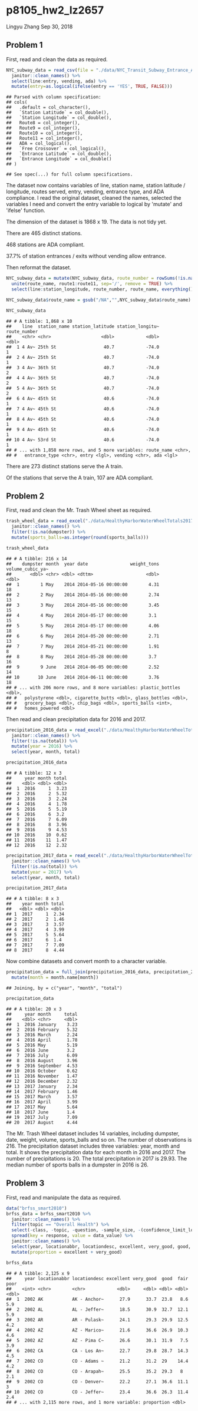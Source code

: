 p8105\_hw2\_lz2657
================
Lingyu Zhang
Sep 30, 2018

Problem 1
---------

First, read and clean the data as required.

``` r
NYC_subway_data = read_csv(file = "./data/NYC_Transit_Subway_Entrance_And_Exit_Data.csv") %>%
  janitor::clean_names() %>%
  select(line:entry, vending, ada) %>%
  mutate(entry=as.logical(ifelse(entry == 'YES', TRUE, FALSE)))
```

    ## Parsed with column specification:
    ## cols(
    ##   .default = col_character(),
    ##   `Station Latitude` = col_double(),
    ##   `Station Longitude` = col_double(),
    ##   Route8 = col_integer(),
    ##   Route9 = col_integer(),
    ##   Route10 = col_integer(),
    ##   Route11 = col_integer(),
    ##   ADA = col_logical(),
    ##   `Free Crossover` = col_logical(),
    ##   `Entrance Latitude` = col_double(),
    ##   `Entrance Longitude` = col_double()
    ## )

    ## See spec(...) for full column specifications.

The dataset now contains variables of line, station name, station latitude / longitude, routes served, entry, vending, entrance type, and ADA compliance. I read the original dataset, cleaned the names, selected the variables I need and convert the entry variable to logical by 'mutate' and 'ifelse' function.

The dimension of the dataset is 1868 x 19. The data is not tidy yet.

There are 465 distinct stations.

468 stations are ADA compliant.

37.7% of station entrances / exits without vending allow entrance.

Then reformat the dataset.

``` r
NYC_subway_data = mutate(NYC_subway_data, route_number = rowSums(!is.na(select(NYC_subway_data, route1:route11)))) %>%
  unite(route_name, route1:route11, sep='/', remove = TRUE) %>%
  select(line:station_longitude, route_number, route_name, everything())

NYC_subway_data$route_name = gsub("/NA","",NYC_subway_data$route_name)

NYC_subway_data
```

    ## # A tibble: 1,868 x 10
    ##    line  station_name station_latitude station_longitu~ route_number
    ##    <chr> <chr>                   <dbl>            <dbl>        <dbl>
    ##  1 4 Av~ 25th St                  40.7            -74.0            1
    ##  2 4 Av~ 25th St                  40.7            -74.0            1
    ##  3 4 Av~ 36th St                  40.7            -74.0            2
    ##  4 4 Av~ 36th St                  40.7            -74.0            2
    ##  5 4 Av~ 36th St                  40.7            -74.0            2
    ##  6 4 Av~ 45th St                  40.6            -74.0            1
    ##  7 4 Av~ 45th St                  40.6            -74.0            1
    ##  8 4 Av~ 45th St                  40.6            -74.0            1
    ##  9 4 Av~ 45th St                  40.6            -74.0            1
    ## 10 4 Av~ 53rd St                  40.6            -74.0            1
    ## # ... with 1,858 more rows, and 5 more variables: route_name <chr>,
    ## #   entrance_type <chr>, entry <lgl>, vending <chr>, ada <lgl>

There are 273 distinct stations serve the A train.

Of the stations that serve the A train, 107 are ADA compliant.

Problem 2
---------

First, read and clean the Mr. Trash Wheel sheet as required.

``` r
trash_wheel_data = read_excel("./data/HealthyHarborWaterWheelTotals2017-9-26.xlsx", range = cell_cols("A:N")) %>%
  janitor::clean_names() %>%
  filter(!is.na(dumpster)) %>%
  mutate(sports_balls=as.integer(round(sports_balls)))

trash_wheel_data
```

    ## # A tibble: 216 x 14
    ##    dumpster month  year date                weight_tons volume_cubic_ya~
    ##       <dbl> <chr> <dbl> <dttm>                    <dbl>            <dbl>
    ##  1        1 May    2014 2014-05-16 00:00:00        4.31               18
    ##  2        2 May    2014 2014-05-16 00:00:00        2.74               13
    ##  3        3 May    2014 2014-05-16 00:00:00        3.45               15
    ##  4        4 May    2014 2014-05-17 00:00:00        3.1                15
    ##  5        5 May    2014 2014-05-17 00:00:00        4.06               18
    ##  6        6 May    2014 2014-05-20 00:00:00        2.71               13
    ##  7        7 May    2014 2014-05-21 00:00:00        1.91                8
    ##  8        8 May    2014 2014-05-28 00:00:00        3.7                16
    ##  9        9 June   2014 2014-06-05 00:00:00        2.52               14
    ## 10       10 June   2014 2014-06-11 00:00:00        3.76               18
    ## # ... with 206 more rows, and 8 more variables: plastic_bottles <dbl>,
    ## #   polystyrene <dbl>, cigarette_butts <dbl>, glass_bottles <dbl>,
    ## #   grocery_bags <dbl>, chip_bags <dbl>, sports_balls <int>,
    ## #   homes_powered <dbl>

Then read and clean precipitation data for 2016 and 2017.

``` r
precipitation_2016_data = read_excel("./data/HealthyHarborWaterWheelTotals2017-9-26.xlsx", sheet = "2016 Precipitation", range = "A2:B14") %>%
  janitor::clean_names() %>%
  filter(!is.na(total)) %>%
  mutate(year = 2016) %>%
  select(year, month, total)

precipitation_2016_data
```

    ## # A tibble: 12 x 3
    ##     year month total
    ##    <dbl> <dbl> <dbl>
    ##  1  2016     1  3.23
    ##  2  2016     2  5.32
    ##  3  2016     3  2.24
    ##  4  2016     4  1.78
    ##  5  2016     5  5.19
    ##  6  2016     6  3.2 
    ##  7  2016     7  6.09
    ##  8  2016     8  3.96
    ##  9  2016     9  4.53
    ## 10  2016    10  0.62
    ## 11  2016    11  1.47
    ## 12  2016    12  2.32

``` r
precipitation_2017_data = read_excel("./data/HealthyHarborWaterWheelTotals2017-9-26.xlsx", sheet = "2017 Precipitation", range = "A2:B14") %>%
  janitor::clean_names() %>%
  filter(!is.na(total)) %>%
  mutate(year = 2017) %>%
  select(year, month, total)

precipitation_2017_data
```

    ## # A tibble: 8 x 3
    ##    year month total
    ##   <dbl> <dbl> <dbl>
    ## 1  2017     1  2.34
    ## 2  2017     2  1.46
    ## 3  2017     3  3.57
    ## 4  2017     4  3.99
    ## 5  2017     5  5.64
    ## 6  2017     6  1.4 
    ## 7  2017     7  7.09
    ## 8  2017     8  4.44

Now combine datasets and convert month to a character variable.

``` r
precipitation_data = full_join(precipitation_2016_data, precipitation_2017_data, by = NULL) %>%
  mutate(month = month.name[month])
```

    ## Joining, by = c("year", "month", "total")

``` r
precipitation_data
```

    ## # A tibble: 20 x 3
    ##     year month     total
    ##    <dbl> <chr>     <dbl>
    ##  1  2016 January    3.23
    ##  2  2016 February   5.32
    ##  3  2016 March      2.24
    ##  4  2016 April      1.78
    ##  5  2016 May        5.19
    ##  6  2016 June       3.2 
    ##  7  2016 July       6.09
    ##  8  2016 August     3.96
    ##  9  2016 September  4.53
    ## 10  2016 October    0.62
    ## 11  2016 November   1.47
    ## 12  2016 December   2.32
    ## 13  2017 January    2.34
    ## 14  2017 February   1.46
    ## 15  2017 March      3.57
    ## 16  2017 April      3.99
    ## 17  2017 May        5.64
    ## 18  2017 June       1.4 
    ## 19  2017 July       7.09
    ## 20  2017 August     4.44

The Mr. Trash Wheel dataset includes 14 variables, including dumpster, date, weight, volume, sports\_balls and so on. The number of observations is 216. The precipitation dataset includes three variables: year, month and total. It shows the precipitation data for each month in 2016 and 2017. The number of precipitations is 20. The total precipitation in 2017 is 29.93. The median number of sports balls in a dumpster in 2016 is 26.

Problem 3
---------

First, read and manipulate the data as required.

``` r
data("brfss_smart2010")
brfss_data = brfss_smart2010 %>%
  janitor::clean_names() %>%
  filter(topic == "Overall Health") %>%
  select(-class, -topic, -question, -sample_size, -(confidence_limit_low:geo_location)) %>%
  spread(key = response, value = data_value) %>%
  janitor::clean_names() %>%
  select(year, locationabbr, locationdesc, excellent, very_good, good, fair, poor) %>%
  mutate(proportion = excellent + very_good)

brfss_data
```

    ## # A tibble: 2,125 x 9
    ##     year locationabbr locationdesc excellent very_good  good  fair  poor
    ##    <int> <chr>        <chr>            <dbl>     <dbl> <dbl> <dbl> <dbl>
    ##  1  2002 AK           AK - Anchor~      27.9      33.7  23.8   8.6   5.9
    ##  2  2002 AL           AL - Jeffer~      18.5      30.9  32.7  12.1   5.9
    ##  3  2002 AR           AR - Pulask~      24.1      29.3  29.9  12.5   4.2
    ##  4  2002 AZ           AZ - Marico~      21.6      36.6  26.9  10.3   4.6
    ##  5  2002 AZ           AZ - Pima C~      26.6      30.1  31.9   7.5   3.9
    ##  6  2002 CA           CA - Los An~      22.7      29.8  28.7  14.3   4.5
    ##  7  2002 CO           CO - Adams ~      21.2      31.2  29    14.4   4.2
    ##  8  2002 CO           CO - Arapah~      25.5      35.2  29.3   8     2.1
    ##  9  2002 CO           CO - Denver~      22.2      27.1  36.6  11.1   3  
    ## 10  2002 CO           CO - Jeffer~      23.4      36.6  26.3  11.4   2.4
    ## # ... with 2,115 more rows, and 1 more variable: proportion <dbl>
